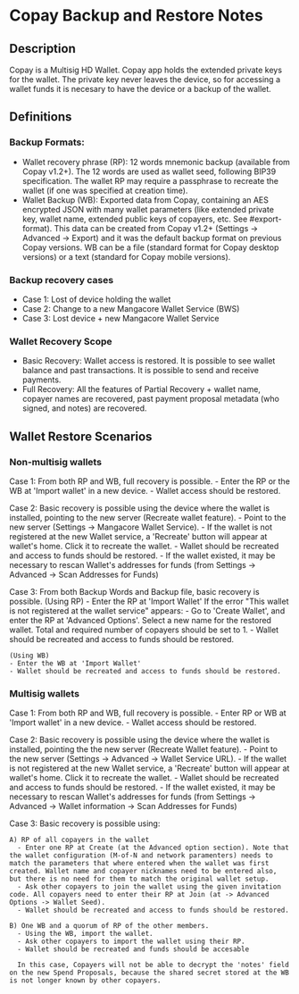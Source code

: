 # Copay Backup and Restore Notes

## Description

Copay is a Multisig HD Wallet. Copay app holds the extended private keys for the wallet. The private key never leaves the device, so for accessing a wallet funds it is necesary to have the device or a backup of the wallet.

## Definitions

### Backup Formats:

- Wallet recovery phrase (RP): 12 words mnemonic backup (available from Copay v1.2+). The 12 words are used as wallet seed, following BIP39 specification. The wallet RP may require a passphrase to recreate the wallet (if one was specified at creation time).
- Wallet Backup (WB): Exported data from Copay, containing an AES encrypted JSON with many wallet parameters (like extended private key, wallet name, extended public keys of copayers, etc. See #export-format). This data can be created from Copay v1.2+ (Settings -> Advanced -> Export) and it was the default backup format on previous Copay versions. WB can be a file (standard format for Copay desktop versions) or a text (standard for Copay mobile versions).

### Backup recovery cases

- Case 1: Lost of device holding the wallet
- Case 2: Change to a new Mangacore Wallet Service (BWS)
- Case 3: Lost device + new Mangacore Wallet Service

### Wallet Recovery Scope

- Basic Recovery: Wallet access is restored. It is possible to see wallet balance and past transactions. It is possible to send and receive payments.
- Full Recovery: All the features of Partial Recovery + wallet name, copayer names are recovered, past payment proposal metadata (who signed, and notes) are recovered.

## Wallet Restore Scenarios

### Non-multisig wallets

Case 1: From both RP and WB, full recovery is possible. - Enter the RP or the WB at 'Import wallet' in a new device. - Wallet access should be restored.

Case 2: Basic recovery is possible using the device where the wallet is installed, pointing to the new server (Recreate wallet feature). - Point to the new server (Settings -> Mangacore Wallet Service). - If the wallet is not registered at the new Wallet service, a 'Recreate' button will appear at wallet's home. Click it to recreate the wallet. - Wallet should be recreated and access to funds should be restored. - If the wallet existed, it may be necessary to rescan Wallet's addresses for funds (from Settings -> Advanced -> Scan Addresses for Funds)

Case 3: From both Backup Words and Backup file, basic recovery is possible.
(Using RP) - Enter the RP at 'Import Wallet'
If the error "This wallet is not registered at the wallet service" appears: - Go to 'Create Wallet', and enter the RP at 'Advanced Options'. Select a new name for the restored wallet. Total and required number of copayers should be set to 1. - Wallet should be recreated and access to funds should be restored.

    (Using WB)
    - Enter the WB at 'Import Wallet'
    - Wallet should be recreated and access to funds should be restored.

### Multisig wallets

Case 1: From both RP and WB, full recovery is possible. - Enter RP or WB at 'Import wallet' in a new device. - Wallet access should be restored.

Case 2: Basic recovery is possible using the device where the wallet is installed, pointing the the new server (Recreate Wallet feature). - Point to the new server (Settings -> Advanced -> Wallet Service URL). - If the wallet is not registered at the new Wallet service, a 'Recreate' button will appear at wallet's home. Click it to recreate the wallet. - Wallet should be recreated and access to funds should be restored. - If the wallet existed, it may be necessary to rescan Wallet's addresses for funds (from Settings -> Advanced -> Wallet information -> Scan Addresses for Funds)

Case 3: Basic recovery is possible using:

    A) RP of all copayers in the wallet
      - Enter one RP at Create (at the Advanced option section). Note that the wallet configuration (M-of-N and network paramenters) needs to match the parameters that where entered when the wallet was first created. Wallet name and copayer nicknames need to be entered also, but there is no need for them to match the original wallet setup.
      - Ask other copayers to join the wallet using the given invitation code. All copayers need to enter their RP at Join (at -> Advanced Options -> Wallet Seed).
      - Wallet should be recreated and access to funds should be restored.

    B) One WB and a quorum of RP of the other members.
      - Using the WB, import the wallet.
      - Ask other copayers to import the wallet using their RP.
      - Wallet should be recreated and funds should be accesable

      In this case, Copayers will not be able to decrypt the 'notes' field on the new Spend Proposals, because the shared secret stored at the WB is not longer known by other copayers.
